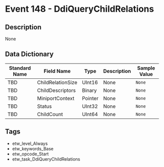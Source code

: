 # Event 148 - DdiQueryChildRelations

## Description
None

## Data Dictionary
|Standard Name|Field Name|Type|Description|Sample Value|
|---|---|---|---|---|
|TBD|ChildRelationSize|UInt16|None|`None`|
|TBD|ChildDescriptors|Binary|None|`None`|
|TBD|MiniportContext|Pointer|None|`None`|
|TBD|Status|UInt32|None|`None`|
|TBD|ChildCount|UInt64|None|`None`|

## Tags
* etw_level_Always
* etw_keywords_Base
* etw_opcode_Start
* etw_task_DdiQueryChildRelations